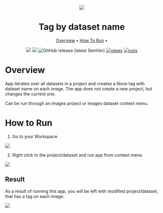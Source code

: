 <div align="center" markdown>
<img src="https://user-images.githubusercontent.com/115161827/208150096-6d070ec8-1300-4afc-98a5-e7c596d54321.png"/>  

# Tag by dataset name

<p align="center">
  <a href="#Overview">Overview</a> •
  <a href="#How-To-Run">How To Run</a> •
</p>

[![](https://img.shields.io/badge/supervisely-ecosystem-brightgreen)](../../../../supervisely-ecosystem/tag-by-dataset-name)
[![](https://img.shields.io/badge/slack-chat-green.svg?logo=slack)](https://supervisely.com/slack)
![GitHub release (latest SemVer)](https://img.shields.io/github/v/release/supervisely-ecosystem/tag-by-dataset-name)
[![views](https://app.supervisely.com/img/badges/views/supervisely-ecosystem/tag-by-dataset-name)](https://supervisely.com)
[![runs](https://app.supervisely.com/img/badges/runs/supervisely-ecosystem/tag-by-dataset-name)](https://supervisely.com)

</div>

# Overview

App iterates over all datasets in a project and creates a *None* tag with dataset name on each image. The app does *not* create a new project, but changes the current one.

Can be run through an images project or images dataset context menu.

# How to Run

1. Go to your Workspace

<img src="https://user-images.githubusercontent.com/115161827/208151799-466139a0-4620-47b3-81f6-f4baf446e606.png">

2. Right click to the project/dataset and run app from context menu

<img src="https://user-images.githubusercontent.com/115161827/208151802-60e57697-8f07-4b21-ab45-fab90b3040fc.png">


## Result

As a result of running this app, you will be left with modified project/dataset, that has a tag on each image.

<img src="https://user-images.githubusercontent.com/115161827/208151821-3df84880-0cf9-45d2-b9a1-fcedd1fd5dc6.png">
